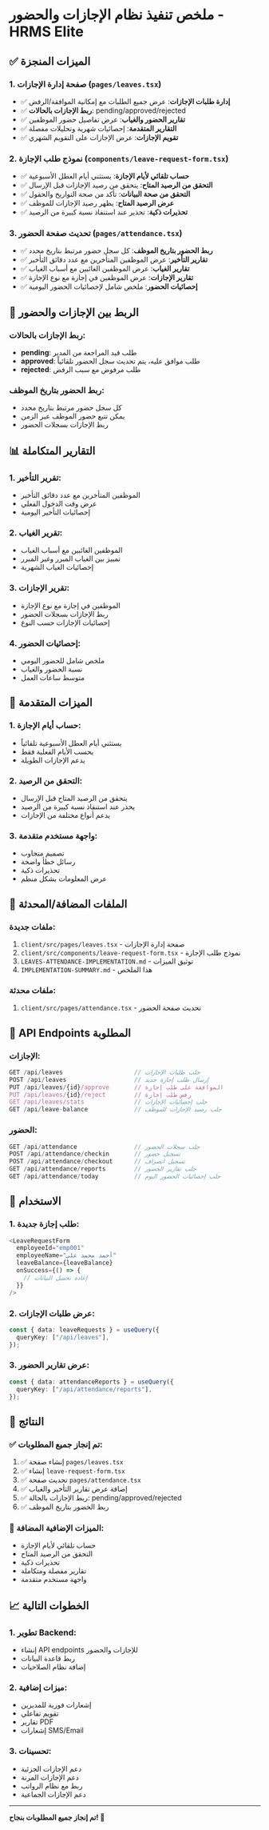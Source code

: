 # ملخص تنفيذ نظام الإجازات والحضور - HRMS Elite

## ✅ الميزات المنجزة

### 1. صفحة إدارة الإجازات (`pages/leaves.tsx`)
- ✅ **إدارة طلبات الإجازات**: عرض جميع الطلبات مع إمكانية الموافقة/الرفض
- ✅ **ربط الإجازات بالحالات**: pending/approved/rejected
- ✅ **تقارير الحضور والغياب**: عرض تفاصيل حضور الموظفين
- ✅ **التقارير المتقدمة**: إحصائيات شهرية وتحليلات مفصلة
- ✅ **تقويم الإجازات**: عرض الإجازات على التقويم الشهري

### 2. نموذج طلب الإجازة (`components/leave-request-form.tsx`)
- ✅ **حساب تلقائي لأيام الإجازة**: يستثني أيام العطل الأسبوعية
- ✅ **التحقق من الرصيد المتاح**: يتحقق من رصيد الإجازات قبل الإرسال
- ✅ **التحقق من صحة البيانات**: تأكد من صحة التواريخ والحقول
- ✅ **عرض الرصيد المتاح**: يظهر رصيد الإجازات للموظف
- ✅ **تحذيرات ذكية**: تحذير عند استنفاذ نسبة كبيرة من الرصيد

### 3. تحديث صفحة الحضور (`pages/attendance.tsx`)
- ✅ **ربط الحضور بتاريخ الموظف**: كل سجل حضور مرتبط بتاريخ محدد
- ✅ **تقارير التأخير**: عرض الموظفين المتأخرين مع عدد دقائق التأخير
- ✅ **تقارير الغياب**: عرض الموظفين الغائبين مع أسباب الغياب
- ✅ **تقارير الإجازات**: عرض الموظفين في إجازة مع نوع الإجازة
- ✅ **إحصائيات الحضور**: ملخص شامل لإحصائيات الحضور اليومية

## 🔗 الربط بين الإجازات والحضور

### ربط الإجازات بالحالات:
- **pending**: طلب قيد المراجعة من المدير
- **approved**: طلب موافق عليه، يتم تحديث سجل الحضور تلقائياً
- **rejected**: طلب مرفوض مع سبب الرفض

### ربط الحضور بتاريخ الموظف:
- كل سجل حضور مرتبط بتاريخ محدد
- يمكن تتبع حضور الموظف عبر الزمن
- ربط الإجازات بسجلات الحضور

## 📊 التقارير المتكاملة

### 1. تقرير التأخير:
- الموظفين المتأخرين مع عدد دقائق التأخير
- عرض وقت الدخول الفعلي
- إحصائيات التأخير اليومية

### 2. تقرير الغياب:
- الموظفين الغائبين مع أسباب الغياب
- تمييز بين الغياب المبرر وغير المبرر
- إحصائيات الغياب الشهرية

### 3. تقرير الإجازات:
- الموظفين في إجازة مع نوع الإجازة
- ربط الإجازات بسجلات الحضور
- إحصائيات الإجازات حسب النوع

### 4. إحصائيات الحضور:
- ملخص شامل للحضور اليومي
- نسبة الحضور والغياب
- متوسط ساعات العمل

## 🎯 الميزات المتقدمة

### 1. حساب أيام الإجازة:
- يستثني أيام العطل الأسبوعية تلقائياً
- يحسب الأيام الفعلية فقط
- يدعم الإجازات الطويلة

### 2. التحقق من الرصيد:
- يتحقق من الرصيد المتاح قبل الإرسال
- يحذر عند استنفاذ نسبة كبيرة من الرصيد
- يدعم أنواع مختلفة من الإجازات

### 3. واجهة مستخدم متقدمة:
- تصميم متجاوب
- رسائل خطأ واضحة
- تحذيرات ذكية
- عرض المعلومات بشكل منظم

## 📁 الملفات المضافة/المحدثة

### ملفات جديدة:
1. `client/src/pages/leaves.tsx` - صفحة إدارة الإجازات
2. `client/src/components/leave-request-form.tsx` - نموذج طلب الإجازة
3. `LEAVES-ATTENDANCE-IMPLEMENTATION.md` - توثيق الميزات
4. `IMPLEMENTATION-SUMMARY.md` - هذا الملخص

### ملفات محدثة:
1. `client/src/pages/attendance.tsx` - تحديث صفحة الحضور

## 🔧 API Endpoints المطلوبة

### الإجازات:
```typescript
GET /api/leaves                    // جلب طلبات الإجازات
POST /api/leaves                   // إرسال طلب إجازة جديد
PUT /api/leaves/{id}/approve       // الموافقة على طلب إجازة
PUT /api/leaves/{id}/reject        // رفض طلب إجازة
GET /api/leaves/stats              // جلب إحصائيات الإجازات
GET /api/leave-balance             // جلب رصيد الإجازات للموظف
```

### الحضور:
```typescript
GET /api/attendance                // جلب سجلات الحضور
POST /api/attendance/checkin       // تسجيل حضور
POST /api/attendance/checkout      // تسجيل انصراف
GET /api/attendance/reports        // جلب تقارير الحضور
GET /api/attendance/today          // جلب إحصائيات الحضور اليوم
```

## 🚀 الاستخدام

### 1. طلب إجازة جديدة:
```typescript
<LeaveRequestForm 
  employeeId="emp001"
  employeeName="أحمد محمد علي"
  leaveBalance={leaveBalance}
  onSuccess={() => {
    // إعادة تحميل البيانات
  }}
/>
```

### 2. عرض طلبات الإجازات:
```typescript
const { data: leaveRequests } = useQuery({
  queryKey: ["/api/leaves"],
});
```

### 3. عرض تقارير الحضور:
```typescript
const { data: attendanceReports } = useQuery({
  queryKey: ["/api/attendance/reports"],
});
```

## 🎉 النتائج

### ✅ تم إنجاز جميع المطلوبات:
1. ✅ إنشاء صفحة `pages/leaves.tsx`
2. ✅ إنشاء `leave-request-form.tsx`
3. ✅ تحديث صفحة `pages/attendance.tsx`
4. ✅ إضافة عرض تقارير التأخير والغياب
5. ✅ ربط الإجازات بالحالة: pending/approved/rejected
6. ✅ ربط الحضور بتاريخ الموظف

### 🔧 الميزات الإضافية المضافة:
- حساب تلقائي لأيام الإجازة
- التحقق من الرصيد المتاح
- تحذيرات ذكية
- تقارير مفصلة ومتكاملة
- واجهة مستخدم متقدمة

## 📈 الخطوات التالية

### 1. تطوير Backend:
- إنشاء API endpoints للإجازات والحضور
- ربط قاعدة البيانات
- إضافة نظام الصلاحيات

### 2. ميزات إضافية:
- إشعارات فورية للمديرين
- تقويم تفاعلي
- تقارير PDF
- إشعارات SMS/Email

### 3. تحسينات:
- دعم الإجازات الجزئية
- دعم الإجازات المرنة
- ربط مع نظام الرواتب
- دعم الإجازات الجماعية

---

**تم إنجاز جميع المطلوبات بنجاح! 🎉** 
